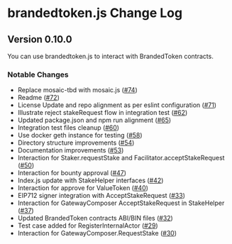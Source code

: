 # brandedtoken.js Change Log

## Version 0.10.0

<!-- [**0.10.0, (<release date: DD MM YYYY>)**](https://github.com/OpenSTFoundation/brandedtoken.js/releases/tag/0.10.0) -->

You can use brandedtoken.js to interact with BrandedToken contracts.

### Notable Changes

* Replace mosaic-tbd with mosaic.js ([#74](https://github.com/OpenSTFoundation/brandedtoken.js/pull/74))
* Readme ([#72](https://github.com/OpenSTFoundation/brandedtoken.js/pull/72))
* License Update and repo alignment as per eslint configuration ([#71](https://github.com/OpenSTFoundation/brandedtoken.js/pull/71))
* Illustrate reject stakeRequest flow in integration test ([#62](https://github.com/OpenSTFoundation/brandedtoken.js/pull/62))
* Updated package.json and npm run alignment ([#65](https://github.com/OpenSTFoundation/brandedtoken.js/pull/65))
* Integration test files cleanup ([#60](https://github.com/OpenSTFoundation/brandedtoken.js/pull/60))
* Use docker geth instance for testing ([#58](https://github.com/OpenSTFoundation/brandedtoken.js/pull/58))
* Directory structure improvements ([#54](https://github.com/OpenSTFoundation/brandedtoken.js/pull/54))
* Documentation improvements ([#53](https://github.com/OpenSTFoundation/brandedtoken.js/pull/53))
* Interaction for Staker.requestStake and Facilitator.acceptStakeRequest ([#50](https://github.com/OpenSTFoundation/brandedtoken.js/pull/50))
* Interaction for bounty approval ([#47](https://github.com/OpenSTFoundation/brandedtoken.js/pull/47))
* Index.js update with StakeHelper interfaces ([#42](https://github.com/OpenSTFoundation/brandedtoken.js/pull/42))
* Interaction for approve for ValueToken ([#40](https://github.com/OpenSTFoundation/brandedtoken.js/pull/40))
* EIP712 signer integration with AcceptStakeRequest ([#33](https://github.com/OpenSTFoundation/brandedtoken.js/pull/33))
* Interaction for GatewayComposer AcceptStakeRequest in StakeHelper ([#37](https://github.com/OpenSTFoundation/brandedtoken.js/pull/37))
* Updated BrandedToken contracts ABI/BIN files ([#32](https://github.com/OpenSTFoundation/brandedtoken.js/pull/32))
* Test case added for RegisterInternalActor ([#29](https://github.com/OpenSTFoundation/brandedtoken.js/pull/29))
* Interaction for GatewayComposer.RequestStake ([#30](https://github.com/OpenSTFoundation/brandedtoken.js/pull/30))
